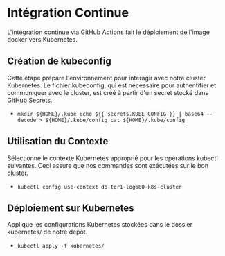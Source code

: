 # Intégration Continue
L'intégration continue via GitHub Actions fait le déploiement de l'image docker vers Kubernetes. 

## Création de kubeconfig
Cette étape prépare l'environnement pour interagir avec notre cluster Kubernetes. Le fichier kubeconfig, qui est nécessaire pour authentifier et communiquer avec le cluster, est créé à partir d'un secret stocké dans GitHub Secrets.
- `mkdir ${HOME}/.kube echo ${{ secrets.KUBE_CONFIG }} | base64 --decode > ${HOME}/.kube/config cat ${HOME}/.kube/config`

## Utilisation du Contexte
Sélectionne le contexte Kubernetes approprié pour les opérations kubectl suivantes. Ceci assure que nos commandes sont exécutées sur le bon cluster.
- `kubectl config use-context do-tor1-log680-k8s-cluster`

## Déploiement sur Kubernetes
Applique les configurations Kubernetes stockées dans le dossier kubernetes/ de notre dépôt. 
- `kubectl apply -f kubernetes/`